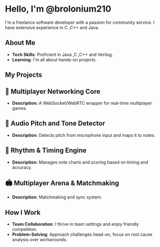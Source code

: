 # Hello, I'm @brolonium210

I'm a freelance software developer with a passion for community service. 
I have extensive experience in C ,C++ and Java.

## About Me

-  **Tech Skills**: Proficient in Java ,C ,C++ and Verilog.
-  **Learning**: I'm all about hands-on projects.

## My Projects

## 📡 Multiplayer Networking Core
- **Description:** A WebSocket/WebRTC wrapper for real-time multiplayer games.  

## 🎵 Audio Pitch and Tone Detector
- **Description:** Detects pitch from microphone input and maps it to notes.  

## 🥁 Rhythm & Timing Engine
- **Description:** Manages note charts and scoring based on timing and accuracy.  

## 🏟️ Multiplayer Arena & Matchmaking
- **Description:** Matchmaking and sync system.  

## How I Work

-  **Team Collaboration**: I thrive in team settings and enjoy friendly competition.
-  **Problem-Solving**: Approach challenges head-on, focus on root cause analysis over workarounds.

